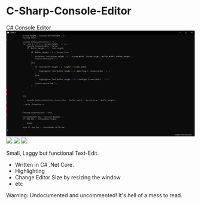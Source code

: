 # C-Sharp-Console-Editor
C# Console Editor
![](https://raw.githubusercontent.com/Paitorocxon/C-Sharp-Console-Editor/main/screenshot.png) 
        ![](https://img.shields.io/github/license/Paitorocxon/C-Sharp-Console-Editor?style=flat-square) ![](https://img.shields.io/github/forks/Paitorocxon/C-Sharp-Console-Editor?style=flat-square) ![](https://img.shields.io/github/stars/Paitorocxon/C-Sharp-Console-Editor?style=flat-square)
        
Small, Laggy but functional Text-Edit.
- Written in C# .Net Core.
- Highlighting
- Change Editor Size by resizing the window
- etc

Warning: 
Undocumented and uncommented! It's hell of a mess to read.
